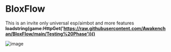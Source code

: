 # BloxFlow
This is an invite only universal esp/aimbot and more features
**loadstring(game:HttpGet('https://raw.githubusercontent.com/Awakenchan/BloxFlow/main/Testing%20Phase'))()**

![image](https://github.com/Awakenchan/BloxFlow/assets/93601997/6e94c744-2e75-4850-baa0-4974a56c6e1e)

